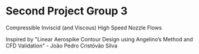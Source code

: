 # Second Project Group 3
Compressible Inviscid (and Viscous) High Speed Nozzle Flows 

Inspired by "Linear Aerospike Contour Design using
 Angelino’s Method and CFD Validation" - João Pedro Cristóvão Silva